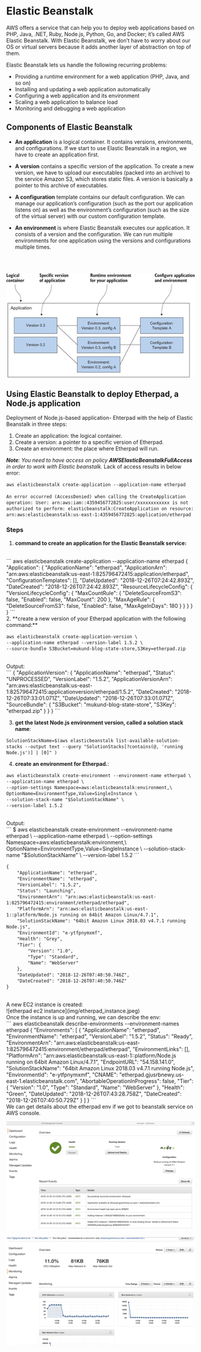 # Elastic Beanstalk

 AWS offers a service that can help you to deploy web applications based on PHP, Java, .NET, Ruby, Node.js, Python, Go, and Docker; it’s called AWS Elastic Beanstalk.
With Elastic Beanstalk, we don’t have to worry about our OS or virtual servers because it adds another layer of abstraction on top of them.

Elastic Beanstalk lets us handle the following recurring problems:

* Providing a runtime environment for a web application (PHP, Java, and so on)
* Installing and updating a web application automatically
* Configuring a web application and its environment
* Scaling a web application to balance load
* Monitoring and debugging a web application

## Components of Elastic Beanstalk

* **An application** is a logical container. It contains versions, environments, and configurations. If we start to use Elastic Beanstalk in a region, we have to create an application first.

* **A version** contains a specific version of the application. To create a new version, we have to upload our executables (packed into an archive) to the service Amazon S3, which stores static files. A version is basically a pointer to this archive of executables.

* **A configuration** template contains our default configuration. We can manage our application’s configuration (such as the port our application listens on) as well as the environment’s configuration (such as the size of the virtual server) with our custom configuration template.

* **An environment** is where Elastic Beanstalk executes our application. It consists of a version and the configuration. We can run multiple environments for one application using the versions and configurations multiple times.

<br><br>

![bean stalk components](img/beanstalk_components.jpg)

## Using Elastic Beanstalk to deploy Etherpad, a Node.js application

Deployment of Node.js-based application- Ehterpad with the help of Elastic Beanstalk in three steps:

1.  Create an application: the logical container.
2.  Create a version: a pointer to a specific version of Etherpad.
3.  Create an environment: the place where Etherpad will run.

_**Note**: You need to have access on policy **AWSElasticBeanstalkFullAccess** in order to work with Elastic beanstalk._ Lack of access results in below error:

```
aws elasticbeanstalk create-application --application-name etherpad

An error occurred (AccessDenied) when calling the CreateApplication operation: User: arn:aws:iam::4359456772825:user/xxxxxxxxxxxx is not authorized to perform: elasticbeanstalk:CreateApplication on resource: arn:aws:elasticbeanstalk:us-east-1:4359456772825:application/etherpad
```

### Steps

1. **command to create an application for the Elastic Beanstalk service:**
<br>
```
aws elasticbeanstalk create-application --application-name etherpad
{
    "Application": {
        "ApplicationName": "etherpad", 
        "ApplicationArn": "arn:aws:elasticbeanstalk:us-east-1:825796472415:application/etherpad", 
        "ConfigurationTemplates": [], 
        "DateUpdated": "2018-12-26T07:24:42.893Z", 
        "DateCreated": "2018-12-26T07:24:42.893Z", 
        "ResourceLifecycleConfig": {
            "VersionLifecycleConfig": {
                "MaxCountRule": {
                    "DeleteSourceFromS3": false, 
                    "Enabled": false, 
                    "MaxCount": 200
                }, 
                "MaxAgeRule": {
                    "DeleteSourceFromS3": false, 
                    "Enabled": false, 
                    "MaxAgeInDays": 180
                }
            }
        }
    }
}
```
<br>
2. **create a new version of your Etherpad application with the following command:**

```
aws elasticbeanstalk create-application-version \
--application-name etherpad --version-label 1.5.2 \
--source-bundle S3Bucket=mukund-blog-state-store,S3Key=etherpad.zip
```
<br>
Output:
<br>
```
{
    "ApplicationVersion": {
        "ApplicationName": "etherpad", 
        "Status": "UNPROCESSED", 
        "VersionLabel": "1.5.2", 
        "ApplicationVersionArn": "arn:aws:elasticbeanstalk:us-east-1:825796472415:applicationversion/etherpad/1.5.2", 
        "DateCreated": "2018-12-26T07:33:01.071Z", 
        "DateUpdated": "2018-12-26T07:33:01.071Z", 
        "SourceBundle": {
            "S3Bucket": "mukund-blog-state-store", 
            "S3Key": "etherpad.zip"
        }
    }
}
```

3. **get the latest Node.js environment version, called a solution stack name**:

```
SolutionStackName=$(aws elasticbeanstalk list-available-solution-stacks --output text --query "SolutionStacks[?contains(@, 'running Node.js')] | [0]" )
```

4. **create an environment for Etherpad.**:

```
aws elasticbeanstalk create-environment --environment-name etherpad \
--application-name etherpad \
--option-settings Namespace=aws:elasticbeanstalk:environment,\
OptionName=EnvironmentType,Value=SingleInstance \
--solution-stack-name "$SolutionStackName" \
--version-label 1.5.2
```
<br>
Output:
<br>
```
$ aws elasticbeanstalk create-environment --environment-name etherpad \
 --application-name etherpad \
 --option-settings Namespace=aws:elasticbeanstalk:environment,\
 OptionName=EnvironmentType,Value=SingleInstance \
 --solution-stack-name "$SolutionStackName" \
 --version-label 1.5.2
```

```
{
    "ApplicationName": "etherpad", 
    "EnvironmentName": "etherpad", 
    "VersionLabel": "1.5.2", 
    "Status": "Launching", 
    "EnvironmentArn": "arn:aws:elasticbeanstalk:us-east-1:825796472415:environment/etherpad/etherpad", 
    "PlatformArn": "arn:aws:elasticbeanstalk:us-east-1::platform/Node.js running on 64bit Amazon Linux/4.7.1", 
    "SolutionStackName": "64bit Amazon Linux 2018.03 v4.7.1 running Node.js", 
    "EnvironmentId": "e-ytfpnymxmf", 
    "Health": "Grey", 
    "Tier": {
        "Version": "1.0", 
        "Type": "Standard", 
        "Name": "WebServer"
    }, 
    "DateUpdated": "2018-12-26T07:40:50.746Z", 
    "DateCreated": "2018-12-26T07:40:50.746Z"
}
```
<br>
A new EC2 instance is created:
<br>
![etherpad ec2 instance](img/etherpad_instance.jpeg)
<br>
Once the instance is up and running, we can describe the env:
<br>
```
aws elasticbeanstalk describe-environments --environment-names etherpad
{
    "Environments": [
        {
            "ApplicationName": "etherpad", 
            "EnvironmentName": "etherpad", 
            "VersionLabel": "1.5.2", 
            "Status": "Ready", 
            "EnvironmentArn": "arn:aws:elasticbeanstalk:us-east-1:825796472415:environment/etherpad/etherpad", 
            "EnvironmentLinks": [], 
            "PlatformArn": "arn:aws:elasticbeanstalk:us-east-1::platform/Node.js running on 64bit Amazon Linux/4.7.1", 
            "EndpointURL": "54.158.141.0", 
            "SolutionStackName": "64bit Amazon Linux 2018.03 v4.7.1 running Node.js", 
            "EnvironmentId": "e-ytfpnymxmf", 
            "CNAME": "etherpad.gjusrbnewy.us-east-1.elasticbeanstalk.com", 
            "AbortableOperationInProgress": false, 
            "Tier": {
                "Version": "1.0", 
                "Type": "Standard", 
                "Name": "WebServer"
            }, 
            "Health": "Green", 
            "DateUpdated": "2018-12-26T07:43:28.758Z", 
            "DateCreated": "2018-12-26T07:40:50.729Z"
        }
    ]
}
```
<br>
We can get details about the etherpad env if we got to beanstalk service on AWS console.
<br>

![bean stalk service etherpad](img/beanstalk_service_etherpad.jpeg)
<br><br>
![ether pad monitoring](img/etherpad_monitoring.jpeg)



